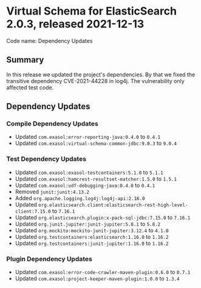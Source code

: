 # Virtual Schema for ElasticSearch 2.0.3, released 2021-12-13

Code name: Dependency Updates

## Summary

In this release we updated the project's dependencies. By that we fixed the transitive dependency CVE-2021-44228 in log4j. The vulnerability only affected test code.

## Dependency Updates

### Compile Dependency Updates

* Updated `com.exasol:error-reporting-java:0.4.0` to `0.4.1`
* Updated `com.exasol:virtual-schema-common-jdbc:9.0.3` to `9.0.4`

### Test Dependency Updates

* Updated `com.exasol:exasol-testcontainers:5.1.0` to `5.1.1`
* Updated `com.exasol:hamcrest-resultset-matcher:1.5.0` to `1.5.1`
* Updated `com.exasol:udf-debugging-java:0.4.0` to `0.4.1`
* Removed `junit:junit:4.13.2`
* Added `org.apache.logging.log4j:log4j-api:2.16.0`
* Updated `org.elasticsearch.client:elasticsearch-rest-high-level-client:7.15.0` to `7.16.1`
* Updated `org.elasticsearch.plugin:x-pack-sql-jdbc:7.15.0` to `7.16.1`
* Updated `org.junit.jupiter:junit-jupiter:5.8.1` to `5.8.2`
* Updated `org.mockito:mockito-junit-jupiter:3.12.4` to `4.1.0`
* Updated `org.testcontainers:elasticsearch:1.16.0` to `1.16.2`
* Updated `org.testcontainers:junit-jupiter:1.16.0` to `1.16.2`

### Plugin Dependency Updates

* Updated `com.exasol:error-code-crawler-maven-plugin:0.6.0` to `0.7.1`
* Updated `com.exasol:project-keeper-maven-plugin:1.0.0` to `1.3.4`
